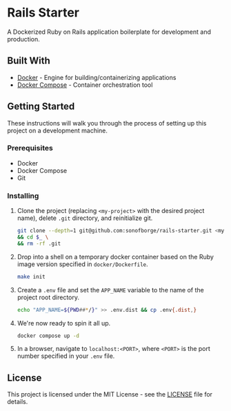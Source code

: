 # Rails Starter

A Dockerized Ruby on Rails application boilerplate for development and production.

## Built With

*   [Docker](https://docs.docker.com/get-docker/) - Engine for building/containerizing applications
*   [Docker Compose](https://docs.docker.com/compose/install/) - Container orchestration tool

## Getting Started

These instructions will walk you through the process of setting up this project on a development machine.

### Prerequisites

*   Docker
*   Docker Compose
*   Git

### Installing

1.  Clone the project (replacing `<my-project>` with the desired project name), delete `.git` directory, and
    reinitialize git.

    ```sh
    git clone --depth=1 git@github.com:sonofborge/rails-starter.git <my-project> \
    && cd $_ \
    && rm -rf .git
    ```

2.  Drop into a shell on a temporary docker container based on the Ruby image version specified in
    `docker/Dockerfile`.

    ```sh
    make init
    ```

3.  Create a `.env` file and set the `APP_NAME` variable to the name of the project root directory.

    ```sh
    echo "APP_NAME=${PWD##*/}" >> .env.dist && cp .env{.dist,}
    ```

4.  We're now ready to spin it all up.

    ```sh
    docker compose up -d
    ```

5.  In a browser, navigate to `localhost:<PORT>`, where `<PORT>` is the port number specified in your `.env` file.

## License

This project is licensed under the MIT License - see the [LICENSE](./LICENSE) file for details.
